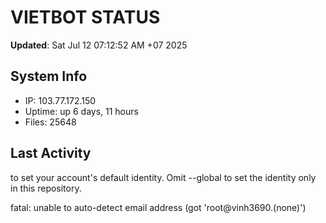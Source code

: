 # VIETBOT STATUS
**Updated**: Sat Jul 12 07:12:52 AM +07 2025

## System Info
- IP: 103.77.172.150
- Uptime: up 6 days, 11 hours
- Files: 25648

## Last Activity

to set your account's default identity.
Omit --global to set the identity only in this repository.

fatal: unable to auto-detect email address (got 'root@vinh3690.(none)')
